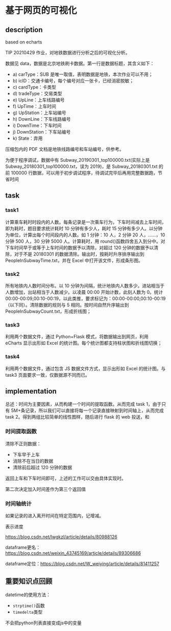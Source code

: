 # 基于网页的可视化

## description

based on echarts

TIP 20210429 作业，对地铁数据进行分析之后的可视化分析。

数据见 data，数据是北京地铁刷卡数据。第一行是数据标题，其含义如下：

- a) carType：SUB 是唯一取值，表明数据是地铁，本次作业可以不用；
- b) icID：交通卡编号，每个编号对应一张卡，已经消密脱敏；
- c) cardType：卡类型
- d) tradeType：交易类型
- e) UpLine：上车线路编号
- f) UpTime：上车时间
- g) UpStation：上车站编号
- h) DownLine：下车线路编号
- i) DownTime：下车时间
- j) DownStation：下车站编号
- k) State：弃用

压缩包内的 PDF 文档是地铁线路编号和车站编号，供参考。

为便于程序调试，数据中有 Subway_20190301_top100000.txt(实际上是 Subway_20180301_top100000.txt，误为 2019)，是 Subway_20180301.txt 的前 100000 行数据，可以用于初步调试程序，待调试完毕后再用完整数据跑，节省时间

## task

### task1

计算乘车耗时时段内的人数。每条记录是一次乘车行为，下车时间减去上车时间，即为耗时，题目要求统计耗时 10 分钟有多少人，耗时 15 分钟有多少人。以分钟为单位，计算出每个时间段内的人数。如 1 分钟：10 人，2 分钟 20 人，……，10 分钟 500 人，30 分钟 5000 人。计算耗时，用 round()函数四舍五入到分中。对下车时间早于或等于上车时间的数据予以清除，对超过 120 分钟的数据予以清除，对于不是 20180301 的数据清除。输出时，按耗时升序排序输出到 PeopleInSubwayTime.txt，并在 Excel 中打开该文件，形成条形图。

### task2

所有地铁内人数时间分布。以 10 分钟为间隔，统计地铁内人数多少。进站相当于人数增加，出站相当于人数减少。以凌晨 00:00 开始计数，此刻人数为 0。统计 00:00-00:09,00:10-00:19，以此类推，要求标记为：00:00-00:00,00:10-00:19（以下同）。清除数据的规则与 5 相同。按时间自然升序输出到 PeopleInSubwayCount.txt，形成折线图；

### task3

利用两个数据文件，通过 Python+Flask 模式，将数据输出到网页，利用 eCharts 显示出形如 Excel 的统计图。每个统计图都支持柱状图和折线图切换；

### task4

利用两个数据文件，通过包含 JS 数据文件方式，显示出形如 Excel 的统计图。与 task3 页面要求一致，仅数据源不同而已。

## implementation

总述：时间为主要因素，从而构建一个时间的提取函数。从而完成 task 1，由于只有 5M+条记录，所以我们可以直接将每一个记录直接映射到时间轴上，从而完成 task 2。得到两组比较简单的线性图样，随后进行 flask 的 web 投送，和

### 时间提取函数

清除不正则数据：

- 下车早于上车
- 消除不在当日的数据
- 清除前后超过 120 分钟的数据

返回上车和下车时间即可，上述的工作可以交由具体实现时。

第二次决定加入时间差作为第三个返回值

### 时间轴统计

如果记录的进入离开时间在特定范围内，记增减。





表示进度

https://blog.csdn.net/lwgkzl/article/details/80988126

dataframe更名：https://blog.csdn.net/weixin_43745169/article/details/89306686

dataframe定位：https://blog.csdn.net/W_weiying/article/details/81411257

## 重要知识点回顾
datetime的使用方法：
- `strptime()`函数
- `timedelta`类型

不会把python列表直接变成js中的变量